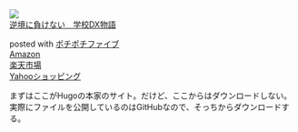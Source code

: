 <div class="cstmreba">
<div class="kaerebalink-box">
<div class="kaerebalink-image"><a href="https://www.amazon.co.jp/dp/4761929308?tag=jun3010me-22&linkCode=ogi&th=1&psc=1" target="_blank" ><img src="https://m.media-amazon.com/images/I/51gmSCMLB6L._SL160_.jpg" style="border: none;" /></a></div>
<div class="kaerebalink-info">
<div class="kaerebalink-name"><a href="https://www.amazon.co.jp/dp/4761929308?tag=jun3010me-22&linkCode=ogi&th=1&psc=1" target="_blank" >逆境に負けない　学校DX物語</a></p>
<div class="kaerebalink-powered-date">posted with <a href="https://jun3010.me/pochipochi5.php" rel="nofollow" target="_blank">ポチポチファイブ</a></div>
</div>
<div class="kaerebalink-link1">
<div class="shoplinkamazon"><a href="https://www.amazon.co.jp/gp/search?keywords=逆境に負けない　学校DX物語&tag=jun3010me-22" target="_blank" >Amazon</a></div>
<div class="shoplinkrakuten"><a href="https://hb.afl.rakuten.co.jp/hgc/10ef1d94.c90f9829.10ef1d95.53606a39/?pc=https%3A%2F%2Fsearch.rakuten.co.jp%2Fsearch%2Fmall%2F逆境に負けない　学校DX物語%2F-%2Ff.1-p.1-s.1-sf.0-st.A-v.2%3Fx%3D0%26scid%3Daf_ich_link_urltxt%26m%3Dhttp%3A%2F%2Fm.rakuten.co.jp%2F" target="_blank" >楽天市場</a></div>
<div class="shoplinkyahoo"><a href="https://ck.jp.ap.valuecommerce.com/servlet/referral?sid=3040825&pid=884909937&vc_url=http%3A%2F%2Fsearch.shopping.yahoo.co.jp%2Fsearch%3Fp%3D逆境に負けない　学校DX物語 "vcptn=kaereba" target="_blank" >Yahooショッピング<img src="//ad.jp.ap.valuecommerce.com/servlet/gifbanner?sid=3040825&pid=884909937" height="1" width="1" border="0"></a></div>
</div>
</div>
<div class="booklink-footer"></div>
</div>
</div>

まずはここがHugoの本家のサイト。だけど、ここからはダウンロードしない。実際にファイルを公開しているのはGitHubなので、そっちからダウンロードする。